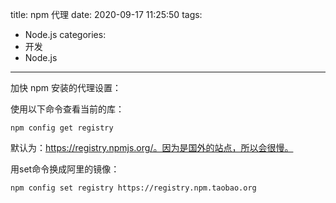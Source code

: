 title: npm 代理
date: 2020-09-17 11:25:50
tags:
- Node.js
categories:
- 开发
- Node.js
---

加快 npm 安装的代理设置：

使用以下命令查看当前的库：

    npm config get registry
    
默认为：https://registry.npmjs.org/。因为是国外的站点，所以会很慢。

用set命令换成阿里的镜像：

    npm config set registry https://registry.npm.taobao.org
